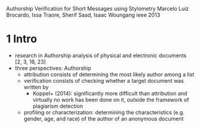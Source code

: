 Authorship Verification for Short Messages using Stylometry
Marcelo Luiz Brocardo, Issa Traore, Sherif Saad, Isaac Woungang
ieee 2013

# 1 Intro

* research in Authorship analysis of physical and electronic documents
  [2, 3, 16, 23]
* three perspectives: Authorship
  * attribution consists of determining the most likely author among a list
  * verification consists of checking whether a target document was written by
    * Koppel+ (2014): significantly more difficult than attribution and
      virtually no work has been done on it, outside the framework of plagiarism
      detection
  * profiling or characterization: determining the characteristics (e.g. gender,
    age, and race) of the author of an anonymous document

